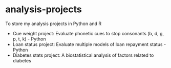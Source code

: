# analysis-projects
To store my analysis projects in Python and R

- Cue weight project: Evaluate phonetic cues to stop consonants (b, d, g, p, t, k) - Python
- Loan status project: Evaluate multiple models of loan repayment status - Python
- Diabetes stats project: A biostatistical analysis of factors related to diabetes
